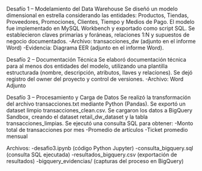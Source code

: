 Desafío 1 – Modelamiento del Data Warehouse Se diseñó un modelo dimensional en estrella considerando las entidades: Productos, Tiendas, Proveedores, Promociones, Clientes, Tiempo y Medios de Pago. El modelo fue implementado en MySQL Workbench y exportado como script SQL. Se establecieron claves primarias y foráneas, relaciones 1:N y supuestos de negocio documentados. 
-Archivo: transacciones_dw (adjunto en el informe Word) 
-Evidencia: Diagrama EER (adjunto en el informe Word).

Desafío 2 – Documentación Técnica Se elaboró documentación técnica para al menos dos entidades del modelo, utilizando una plantilla estructurada (nombre, descripción, atributos, llaves y relaciones). Se dejó registro del owner del proyecto y control de versiones. 
-Archivo: Word Adjunto

Desafío 3 – Procesamiento y Carga de Datos Se realizó la transformación del archivo transacciones.txt mediante Python (Pandas). Se exportó un dataset limpio transacciones_clean.csv. Se cargaron los datos a BigQuery Sandbox, creando el dataset retail_dw_dataset y la tabla transacciones_limpias. Se ejecutó una consulta SQL para obtener: 
-Monto total de transacciones por mes 
-Promedio de artículos 
-Ticket promedio mensual

Archivos: 
-desafio3.ipynb (código Python Jupyter) 
-consulta_bigquery.sql (consulta SQL ejecutada) 
-resultados_bigquery.csv (exportación de resultados) 
-bigquery_evidencias/ (capturas del proceso en BigQuery)